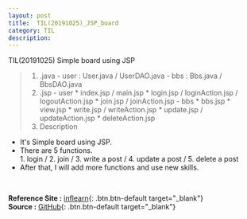 ```yaml
---
layout: post
title:  TIL(20191025)_JSP_board
category: TIL 
description: 
---
```


TIL(20191025) <span class="red">Simple board using JSP</span>
<br>

>1. .java
    - user : User.java / UserDAO.java
    - bbs : Bbs.java / BbsDAO.java
>2. .jsp
    - user
        * index.jsp / main.jsp
        * login.jsp / loginAction.jsp / logoutAction.jsp
        * join.jsp / joinAction.jsp
    - bbs
        * bbs.jsp
        * view.jsp
        * write.jsp / writeAction.jsp
        * update.jsp / updateAction.jsp
        * deleteAction.jsp
>3. Description<br>
- It's Simple board using JSP.<br>
- There are 5 functions.<br>1. login / 2. join / 3. write a post / 4. update a post / 5. delete a post<br>
- After that, I will add more functions and use new skills.
<br>

**Reference Site :** 
[inflearn](https://www.inflearn.com/course/jsp-%EA%B2%8C%EC%8B%9C%ED%8C%90/dashboard){: .btn.btn-default target="_blank"}
<br>
**Source :** [GitHub](https://github.com/qudgns200/TIL/tree/master/BBS){: .btn.btn-default target="_blank"}

